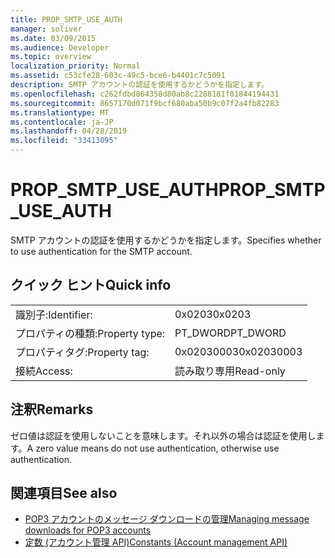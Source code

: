 ```yaml
---
title: PROP_SMTP_USE_AUTH
manager: soliver
ms.date: 03/09/2015
ms.audience: Developer
ms.topic: overview
localization_priority: Normal
ms.assetid: c53cfe28-603c-49c5-bce6-b4401c7c5091
description: SMTP アカウントの認証を使用するかどうかを指定します。
ms.openlocfilehash: c262fdbd864358d80ab8c2288181f01844194431
ms.sourcegitcommit: 8657170d071f9bcf680aba50b9c07f2a4fb82283
ms.translationtype: MT
ms.contentlocale: ja-JP
ms.lasthandoff: 04/28/2019
ms.locfileid: "33413095"
---
```

# <a name="propsmtpuseauth"></a><span data-ttu-id="f2af3-103">PROP_SMTP_USE_AUTH</span><span class="sxs-lookup"><span data-stu-id="f2af3-103">PROP_SMTP_USE_AUTH</span></span>

<span data-ttu-id="f2af3-104">SMTP アカウントの認証を使用するかどうかを指定します。</span><span class="sxs-lookup"><span data-stu-id="f2af3-104">Specifies whether to use authentication for the SMTP account.</span></span>
  
## <a name="quick-info"></a><span data-ttu-id="f2af3-105">クイック ヒント</span><span class="sxs-lookup"><span data-stu-id="f2af3-105">Quick info</span></span>

|||
|:-----|:-----|
|<span data-ttu-id="f2af3-106">識別子:</span><span class="sxs-lookup"><span data-stu-id="f2af3-106">Identifier:</span></span>  <br/> |<span data-ttu-id="f2af3-107">0x0203</span><span class="sxs-lookup"><span data-stu-id="f2af3-107">0x0203</span></span>  <br/> |
|<span data-ttu-id="f2af3-108">プロパティの種類:</span><span class="sxs-lookup"><span data-stu-id="f2af3-108">Property type:</span></span>  <br/> |<span data-ttu-id="f2af3-109">PT_DWORD</span><span class="sxs-lookup"><span data-stu-id="f2af3-109">PT_DWORD</span></span>  <br/> |
|<span data-ttu-id="f2af3-110">プロパティタグ:</span><span class="sxs-lookup"><span data-stu-id="f2af3-110">Property tag:</span></span>  <br/> |<span data-ttu-id="f2af3-111">0x02030003</span><span class="sxs-lookup"><span data-stu-id="f2af3-111">0x02030003</span></span>  <br/> |
|<span data-ttu-id="f2af3-112">接続</span><span class="sxs-lookup"><span data-stu-id="f2af3-112">Access:</span></span>  <br/> |<span data-ttu-id="f2af3-113">読み取り専用</span><span class="sxs-lookup"><span data-stu-id="f2af3-113">Read-only</span></span>  <br/> |
   
## <a name="remarks"></a><span data-ttu-id="f2af3-114">注釈</span><span class="sxs-lookup"><span data-stu-id="f2af3-114">Remarks</span></span>

<span data-ttu-id="f2af3-115">ゼロ値は認証を使用しないことを意味します。それ以外の場合は認証を使用します。</span><span class="sxs-lookup"><span data-stu-id="f2af3-115">A zero value means do not use authentication, otherwise use authentication.</span></span>
  
## <a name="see-also"></a><span data-ttu-id="f2af3-116">関連項目</span><span class="sxs-lookup"><span data-stu-id="f2af3-116">See also</span></span>

- [<span data-ttu-id="f2af3-117">POP3 アカウントのメッセージ ダウンロードの管理</span><span class="sxs-lookup"><span data-stu-id="f2af3-117">Managing message downloads for POP3 accounts</span></span>](managing-message-downloads-for-pop3-accounts.md) 
- [<span data-ttu-id="f2af3-118">定数 (アカウント管理 API)</span><span class="sxs-lookup"><span data-stu-id="f2af3-118">Constants (Account management API)</span></span>](constants-account-management-api.md)

